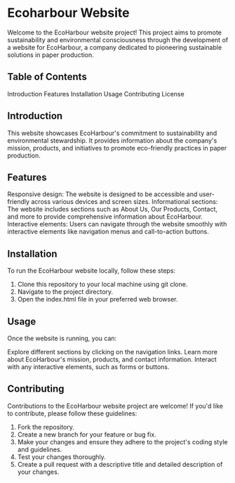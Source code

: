 # Ecoharbour Website

Welcome to the EcoHarbour website project! This project aims to promote sustainability and environmental consciousness through the development of a website for EcoHarbour, a company dedicated to pioneering sustainable solutions in paper production.

## Table of Contents
Introduction
Features
Installation
Usage
Contributing
License

## Introduction
This website showcases EcoHarbour's commitment to sustainability and environmental stewardship. It provides information about the company's mission, products, and initiatives to promote eco-friendly practices in paper production.

## Features
Responsive design: The website is designed to be accessible and user-friendly across various devices and screen sizes.
Informational sections: The website includes sections such as About Us, Our Products, Contact, and more to provide comprehensive information about EcoHarbour.
Interactive elements: Users can navigate through the website smoothly with interactive elements like navigation menus and call-to-action buttons.

## Installation
To run the EcoHarbour website locally, follow these steps:
1. Clone this repository to your local machine using git clone.
2. Navigate to the project directory.
3. Open the index.html file in your preferred web browser.

## Usage
Once the website is running, you can:

Explore different sections by clicking on the navigation links.
Learn more about EcoHarbour's mission, products, and contact information.
Interact with any interactive elements, such as forms or buttons.

## Contributing
Contributions to the EcoHarbour website project are welcome! If you'd like to contribute, please follow these guidelines:

1. Fork the repository.
2. Create a new branch for your feature or bug fix.
3. Make your changes and ensure they adhere to the project's coding style and guidelines.
4. Test your changes thoroughly.
5. Create a pull request with a descriptive title and detailed description of your changes.
